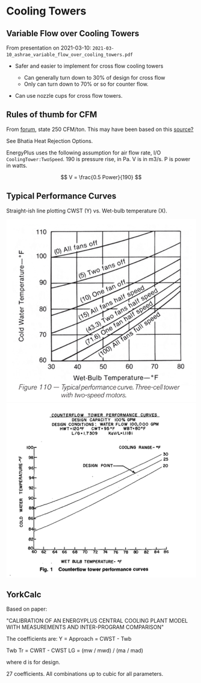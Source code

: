 # Cooling Towers

## Variable Flow over Cooling Towers

From presentation on 2021-03-10: `2021-03-10_ashrae_variable_flow_over_cooling_towers.pdf`

- Safer and easier to implement for cross flow cooling towers
  - Can generally turn down to 30% of design for cross flow
  - Only can turn down to 70% or so for counter flow.

- Can use nozzle cups for cross flow towers.

## Rules of thumb for CFM

From [forum](http://www.refrigeration-engineer.com/forums/showthread.php?46112-Cooling-Tower-CFM-Per-Ton),
state 250 CFM/ton.
This may have been based on this [source?](https://www.cedengineering.com/userfiles/Heat%20Rejection%20Options%20R1.pdf)

See Bhatia Heat Rejection Options.

EnergyPlus uses the following assumption for air flow rate, I/O `CoolingTower:TwoSpeed`. 190 is pressure rise, in Pa.
V is in m3/s. P is power in watts.

$$
V = \frac{0.5 Power}{190}
$$


## Typical Performance Curves

Straight-ish line plotting CWST (Y) vs. Wet-bulb temperature (X).

![Cooling Tower performance curves (Pineda - Cooling Tower Fundamentals).](img/Cooling_Tower_Performance_Curve_Two_Speed.png)
![Performance Curves for Mechanical Draft Cooling Towers - Hallett 1975](img/Cooling_Tower_Performance2.png)


## YorkCalc

Based on paper:

"CALIBRATION OF AN ENERGYPLUS CENTRAL COOLING PLANT MODEL WITH MEASUREMENTS AND INTER-PROGRAM COMPARISON"

The coefficients are:
Y = Approach = CWST - Twb

Twb
Tr = CWRT - CWST
LG = (mw / mwd) / (ma / mad)

where d is for design.

27 coefficients. All combinations up to cubic for all parameters.
